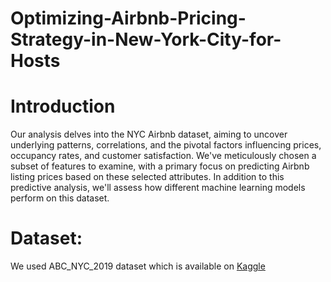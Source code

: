 # Optimizing-Airbnb-Pricing-Strategy-in-New-York-City-for-Hosts

# Introduction  
Our analysis delves into the NYC Airbnb dataset, aiming to uncover underlying patterns, correlations, and the pivotal factors influencing prices, occupancy rates, and customer satisfaction. We've meticulously chosen a subset of features to examine, with a primary focus on predicting Airbnb listing prices based on these selected attributes. In addition to this predictive analysis, we'll assess how different machine learning models perform on 
this dataset.  

# Dataset:
We used ABC_NYC_2019 dataset which is available on [Kaggle](https://www.kaggle.com/datasets/dgomonov/new-york-city-airbnb-open-data)
